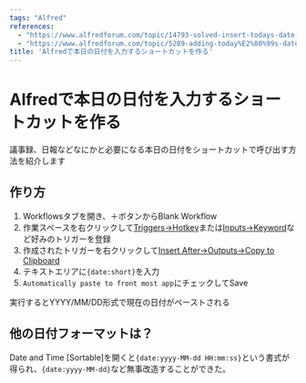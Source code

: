 ```yaml
---
tags: "Alfred"
references:
  - "https://www.alfredforum.com/topic/14793-solved-insert-todays-date-shortcut/"
  - "https://www.alfredforum.com/topic/5289-adding-today%E2%80%99s-date/"
title: 'Alfredで本日の日付を入力するショートカットを作る'
---
```


# Alfredで本日の日付を入力するショートカットを作る

議事録、日報などなにかと必要になる本日の日付をショートカットで呼び出す方法を紹介します

## 作り方

1. Workflowsタブを開き、＋ボタンからBlank Workflow
1. 作業スペースを右クリックして[Triggers→Hotkey](https://www.alfredapp.com/help/workflows/triggers/hotkey/)または[Inputs→Keyword](https://www.alfredapp.com/help/workflows/inputs/keyword/)など好みのトリガーを登録
1. 作成されたトリガーを右クリックして[Insert After→Outputs→Copy to Clipboard](https://www.alfredapp.com/help/workflows/outputs/copy-to-clipboard/)
1. テキストエリアに`{date:short}`を入力
1. `Automatically paste to front most app`にチェックしてSave

実行するとYYYY/MM/DD形式で現在の日付がペーストされる

## 他の日付フォーマットは？

Date and Time \[Sortable\]を開くと`{date:yyyy-MM-dd HH:mm:ss}`という書式が得られ、`{date:yyyy-MM-dd}`など無事改造することができた。
